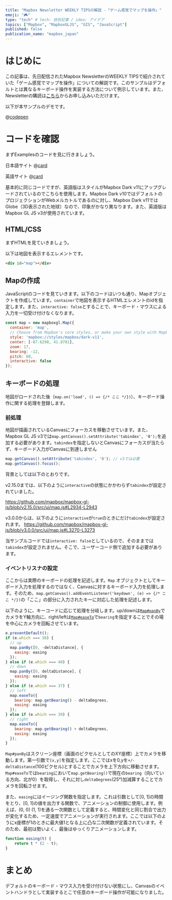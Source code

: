 ```yaml
---
title: "Mapbox Newsletter WEEKLY TIPSの解説 -「ゲーム感覚でマップを操作」"
emoji: "🎮"
type: "tech" # tech: 技術記事 / idea: アイデア
topics: ["Mapbox", "MapboxGLJS", "GIS", "JavaScript"]
published: false
publication_name: "mapbox_japan"
---
```


# はじめに

この記事は、先日配信されたMapbox NewsletterのWEEKLY TIPSで紹介されていた「ゲーム感覚でマップを操作」についての解説です。このサンプルはデフォルトとは異なるキーボード操作を実装する方法について例示しています。また、Newsletterの購読は[こちら](https://www.mapbox.jp/blog?#:~:text=%E3%83%8B%E3%83%A5%E3%83%BC%E3%82%B9%E3%83%AC%E3%82%BF%E3%83%BC%E3%82%92%E8%B3%BC%E8%AA%AD)からお申し込みいただけます。

以下が本サンプルのデモです。

@[codepen](https://codepen.io/OttyLab/pen/rNRGeoM)


# コードを確認

まずExamplesのコードを見に行きましょう。

日本語サイト
@[card](https://docs.mapbox.com/jp/mapbox-gl-js/example/game-controls/)

英語サイト
@[card](https://docs.mapbox.com/mapbox-gl-js/example/game-controls/)

基本的に同じコードですが、英語版はスタイルがMapbox Dark v11にアップグレードされているのでこちらを使用します。Mapbox Dark v10ではデフォルトのプロジェクションがWebメルカトルであるのに対し、Mapbox Dark v11ではGlobe（3D表示された地球）なので、印象がかなり異なります。また、英語版はMapbox GL JS v3が使用されています。

## HTML/CSS

まずHTMLを見ていきましょう。

以下は地図を表示するエレメントです。

```HTML
<div id="map"></div>
```

## Mapの作成

JavaScriptのコードを見ていきます。以下のコードはいつも通り、Mapオブジェクトを作成しています。`container`で地図を表示するHTMLエレメントのidを指定します。また、`interactive: false`とすることで、キーボード・マウスによる入力を一切受け付けなくなります。

```JavaScript
const map = new mapboxgl.Map({
  container: 'map',
  // Choose from Mapbox's core styles, or make your own style with Mapbox Studio
  style: 'mapbox://styles/mapbox/dark-v11',
  center: [-87.6298, 41.8781],
  zoom: 17,
  bearing: -12,
  pitch: 60,
  interactive: false
});
```

## キーボードの処理
地図がロードされた後（`map.on('load', () => {/* ここ */})`）、キーボード操作に関する処理を登録します。

### 前処理
地図が描画されているCanvasにフォーカスを移動させています。また、Mapbox GL JS v3では`map.getCanvas().setAttribute('tabindex', '0');`を追加する必要があります。`tabindex`を指定しないとCanvasにフォーカスが当たらず、キーボード入力がCanvasに到達しません

```JavaScript
map.getCanvas().setAttribute('tabindex', '0'); // v3では必要
map.getCanvas().focus();
```

背景としては以下のとおりです。

v2.15.0までは、以下のように`interactive`の状態にかかわらず`tabindex`が設定されていました。

https://github.com/mapbox/mapbox-gl-js/blob/v2.15.0/src/ui/map.js#L2934-L2943

v3.0.0からは、以下のように`interactive`が`true`のときにだけ`tabindex`が設定されます。
https://github.com/mapbox/mapbox-gl-js/blob/v3.0.0/src/ui/map.js#L3270-L3273

当サンプルコードでは`interactive: false`としているので、そのままでは`tabindex`が設定されません。そこで、ユーザーコード側で追加する必要があります。

### イベントリスナの設定
ここからは実際のキーボードの処理を記述します。`Map` オブジェクトとしてキーボード入力を処理するのではなく、Canvasに対するキーボード入力を処理します。そのため、`map.getCanvas().addEventListener('keydown', (e) => {/* ここ */})`の「ここ」の部分に入力されたキーに対応した処理を記述します。

以下のように、キーコードに応じて処理を分岐します。up/downは[`Map#panBy`](https://docs.mapbox.com/mapbox-gl-js/api/map/#map#panby)でカメラをY軸方向に、right/leftは[`Map#easeTo`](https://docs.mapbox.com/mapbox-gl-js/api/map/#map#easeto)で`bearing`を指定することでその場を中心にカメラを回転させています。

```JavaScript
e.preventDefault();
if (e.which === 38) {
  // up
  map.panBy([0, -deltaDistance], {
    easing: easing
  });
} else if (e.which === 40) {
  // down
  map.panBy([0, deltaDistance], {
    easing: easing
  });
} else if (e.which === 37) {
  // left
  map.easeTo({
    bearing: map.getBearing() - deltaDegrees,
    easing: easing
  });
} else if (e.which === 39) {
  // right
  map.easeTo({
    bearing: map.getBearing() + deltaDegrees,
    easing: easing
  });
}
```

`Map#panBy`はスクリーン座標（画面のピクセルとしてのXY座標）上でカメラを移動します。第一引数で`[x,y]`を指定します。ここではxを0,yを`+/-deltaDistance`(100ピクセル)とすることでカメラを上下方向に移動させます。`Map#easeTo`では`bearing`において`map.getBearing()`で現在の`bearing`（向いている方向、北が0）を取得し、それに対し`deltaDegrees`(25°)加減算することでカメラを回転させます。

また、`easing`にはイージング関数を指定します。これは引数として[0, 1]の時間をとり、[0, 1]の値を出力する関数で、アニメーションの制御に使用します。例えば、(0, 0) (1, 1)を通る一次関数として定義すると、時間変化と同じ割合で出力が変化するため、一定速度でアニメーションが実行されます。ここでは以下のようにx座標が1のときに最大値1となる上に凸な二次関数が定義されています。そのため、最初は勢いよく、最後はゆっくりアニメーションします。

```JavaScript
function easing(t) {
    return t * (2 - t);
}
```


# まとめ
デフォルトのキーボード・マウス入力を受け付けない状態にし、Canvasのイベントハンドラとして実装するとこで任意のキーボード操作が可能になりました。
